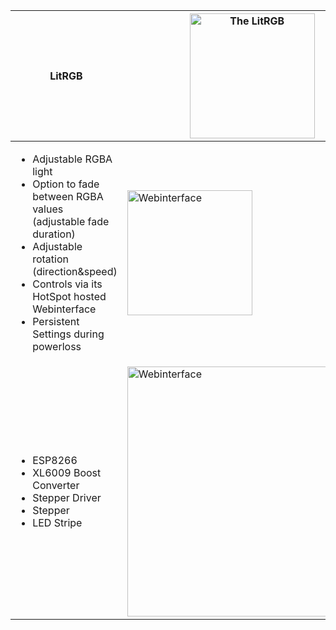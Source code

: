 
| LitRGB                     | <img src="https://github.com/razevortex/LitRGB/assets/16318230/11554ec5-6661-4945-9329-9ae26af737b1" width="200" alt="The LitRGB"> |
|----------------------------------|-|
| <ul><li> Adjustable RGBA light</li><li>Option to fade between RGBA values (adjustable fade duration)</li><li>Adjustable rotation (direction&speed)</li><li>Controls via its HotSpot hosted Webinterface</li><li>Persistent Settings during powerloss</li></ul> | <img src="https://github.com/razevortex/LitRGB/assets/16318230/92e5e6bc-b6a4-4e8e-8c8a-15bc2423196e" width="200" alt="Webinterface"> |
| <ul><li>ESP8266</li><li>XL6009 Boost Converter</li><li>Stepper Driver</li><li>Stepper</li><li>LED Stripe</li></ul> | <img src="https://github.com/razevortex/LitRGB/assets/16318230/668e2a7a-200a-4602-b910-addee3172423" width="400" alt="Webinterface"> |
